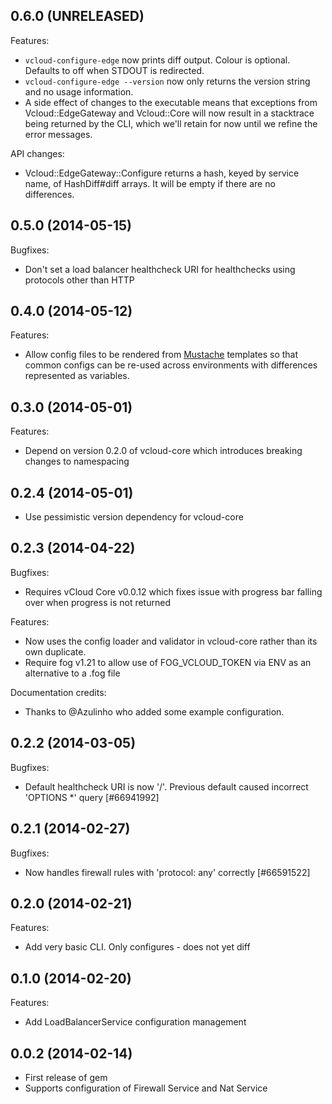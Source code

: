 ## 0.6.0 (UNRELEASED)

Features:

  - `vcloud-configure-edge` now prints diff output. Colour is optional.
    Defaults to off when STDOUT is redirected.
  - `vcloud-configure-edge --version` now only returns the version string
    and no usage information.
  - A side effect of changes to the executable means that exceptions from
    Vcloud::EdgeGateway and Vcloud::Core will now result in a stacktrace
    being returned by the CLI, which we'll retain for now until we refine
    the error messages.

API changes:

  - Vcloud::EdgeGateway::Configure returns a hash, keyed by service name, of
    HashDiff#diff arrays. It will be empty if there are no differences.

## 0.5.0 (2014-05-15)

Bugfixes:

  - Don't set a load balancer healthcheck URI for healthchecks using protocols other than HTTP

## 0.4.0 (2014-05-12)

Features:

  - Allow config files to be rendered from [Mustache](http://mustache.github.io/)
    templates so that common configs can be re-used across environments with
    differences represented as variables.

## 0.3.0 (2014-05-01)

Features:

  - Depend on version 0.2.0 of vcloud-core which introduces breaking changes to namespacing

## 0.2.4 (2014-05-01)

  - Use pessimistic version dependency for vcloud-core

## 0.2.3 (2014-04-22)

Bugfixes:

  - Requires vCloud Core v0.0.12 which fixes issue with progress bar falling over when progress is not returned

Features:

  - Now uses the config loader and validator in vcloud-core rather than its own duplicate.
  - Require fog v1.21 to allow use of FOG_VCLOUD_TOKEN via ENV as an alternative to a .fog file

Documentation credits:

  - Thanks to @Azulinho who added some example configuration.

## 0.2.2 (2014-03-05)

Bugfixes:

  - Default healthcheck URI is now '/'. Previous default caused incorrect 'OPTIONS *' query [#66941992]

## 0.2.1 (2014-02-27)

Bugfixes:

  - Now handles firewall rules with 'protocol: any' correctly [#66591522]

## 0.2.0 (2014-02-21)

Features:

  - Add very basic CLI. Only configures - does not yet diff

## 0.1.0 (2014-02-20)

Features:

  - Add LoadBalancerService configuration management

## 0.0.2 (2014-02-14)

  - First release of gem
  - Supports configuration of Firewall Service and Nat Service

